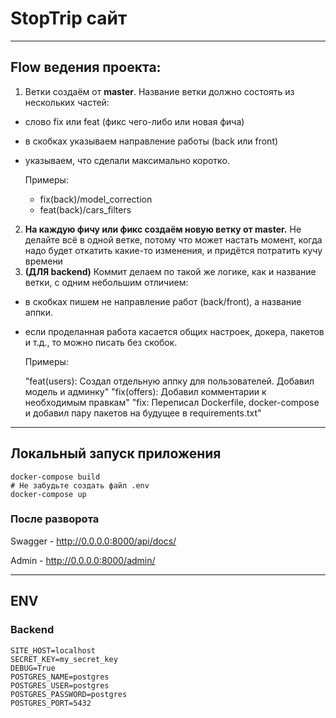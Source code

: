 # StopTrip сайт

***

## Flow  ведения проекта:
1. Ветки создаём от **master**. Название ветки должно состоять из нескольких частей: 
 - слово fix или feat (фикс чего-либо или новая фича)
 - в скобках указываем направление работы (back или front)
 - указываем, что сделали максимально коротко.

    Примеры:


     - fix(back)/model_correction
     - feat(back)/cars_filters

2. **На каждую фичу или фикс создаём новую ветку от master.** Не делайте всё в одной ветке, потому что может настать момент, когда надо будет откатить какие-то изменения, и придётся потратить кучу времени
3. **(ДЛЯ backend)** Коммит делаем по такой же логике, как и название ветки, с одним небольшим отличием:
 - в скобках пишем не направление работ (back/front), а название аппки.
 - если проделанная работа касается общих настроек, докера, пакетов и т.д., то можно писать без скобок.

    Примеры:


    "feat(users): Создал отдельную аппку для пользователей. Добавил модель и админку"
    "fix(offers): Добавил комментарии к необходимым правкам"
    "fix: Переписал Dockerfile, docker-compose и добавил пару пакетов на будущее в requirements.txt"


***

## Локальный запуск приложения


```shell
docker-compose build
# Не забудьте создать файл .env
docker-compose up
```

### После разворота

Swagger - http://0.0.0.0:8000/api/docs/

Admin - http://0.0.0.0:8000/admin/

***

## ENV

### Backend
```shell
SITE_HOST=localhost
SECRET_KEY=my_secret_key
DEBUG=True
POSTGRES_NAME=postgres
POSTGRES_USER=postgres
POSTGRES_PASSWORD=postgres
POSTGRES_PORT=5432
```